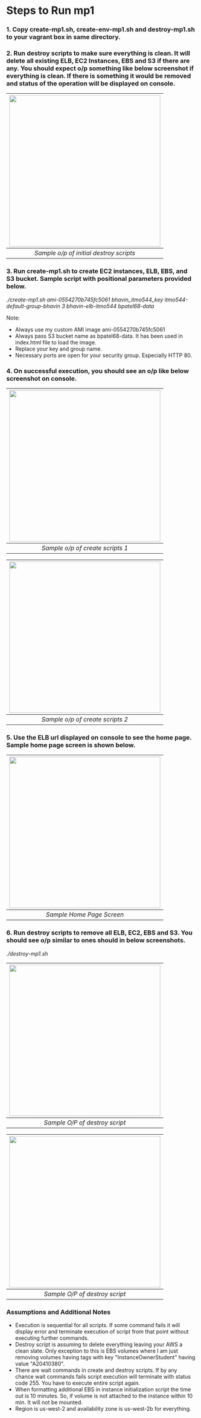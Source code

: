 # Steps to Run mp1

### 1. Copy create-mp1.sh, create-env-mp1.sh and destroy-mp1.sh to your vagrant box in same directory.
### 2. Run destroy scripts to make sure everything is clean. It will delete all existing ELB, EC2 Instances, EBS and S3 if there are any. You should expect o/p something like below screenshot if everything is clean. If there is something it would be removed and status of the operation will be displayed on console.

| <img src="https://github.com/illinoistech-itm/bpatel68/blob/master/itmo-544/mp1/images/pic5.jpg" alt="" style="width: 400px;"/> |
|:--:| 
| *Sample o/p of initial destroy scripts* |

### 3. Run create-mp1.sh to create EC2 instances, ELB, EBS, and S3 bucket. Sample script with positional parameters provided below.

   *./create-mp1.sh ami-0554270b745fc5061 bhavin_itmo544_key itmo544-default-group-bhavin 3 bhavin-elb-itmo544 bpatel68-data*

   Note:
   * Always use my custom AMI image ami-0554270b745fc5061
   * Always pass S3 bucket name as bpatel68-data. It has been used in index.html file to load the image.
   * Replace your key and group name.
   * Necessary ports are open for your security group. Especially HTTP 80.

### 4. On successful execution, you should see an o/p like below screenshot on console.

| <img src="https://github.com/illinoistech-itm/bpatel68/blob/master/itmo-544/mp1/images/pic1.jpg" alt="" style="width: 400px;"/> |
|:--:| 
| *Sample o/p of create scripts 1* |

| <img src="https://github.com/illinoistech-itm/bpatel68/blob/master/itmo-544/mp1/images/pic2.jpg" alt="" style="width: 400px;"/> |
|:--:| 
| *Sample o/p of create scripts 2* |

### 5. Use the ELB url displayed on console to see the home page. Sample home page screen is shown below.

| <img src="https://github.com/illinoistech-itm/bpatel68/blob/master/itmo-544/mp1/images/pic6.jpg" alt="" style="width: 400px;"/> |
|:--:|
| *Sample Home Page Screen* |

### 6. Run destroy scripts to remove all ELB, EC2, EBS and S3. You should see o/p similar to ones should in below screenshots.

*./destroy-mp1.sh*

| <img src="https://github.com/illinoistech-itm/bpatel68/blob/master/itmo-544/mp1/images/pic3.jpg" alt="" style="width: 400px;"/> |
|:--:|
| *Sample O/P of destroy script* |


| <img src="https://github.com/illinoistech-itm/bpatel68/blob/master/itmo-544/mp1/images/pic4.jpg" alt="" style="width: 400px;"/> |
|:--:| 
| *Sample O/P of destroy script* |


### Assumptions and Additional Notes

   * Execution is sequential for all scripts. If some command fails it will display error and terminate execution of script from that point without executing further commands.
   * Destroy script is assuming to delete everything leaving your AWS a clean slate. Only exception to this is EBS volumes where I am just removing volumes having tags with key "InstanceOwnerStudent" having value "A20410380".
   * There are wait commands in create and destroy scripts. If by any chance wait commands fails script execution will terminate with status code 255. You have to execute entire script again.
   * When formatting additional EBS in instance initialization script the time out is 10 minutes. So, if volume is not attached to the instance within 10 min. It will not be mounted.
   * Region is us-west-2 and availability zone is us-west-2b for everything.
